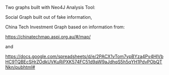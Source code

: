 Two graphs built with Neo4J Analysis Tool:

Social Graph built out of fake information,

China Tech Investment Graph based on information from:

https://chinatechmap.aspi.org.au/#/map/

and 

https://docs.google.com/spreadsheets/d/e/2PACX1vTom7vpBYza4Pv4HlVbHC9TQBEcSHrZOdkUVKuRiPXK574FC51d9aW9aJdhqS5h5qYH1PdvPObQTNkn/pubhtml#

